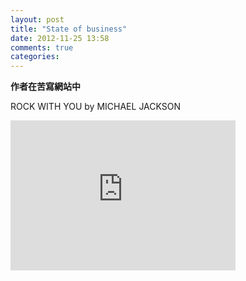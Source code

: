 ```yaml
---
layout: post
title: "State of business"
date: 2012-11-25 13:58
comments: true
categories: 
---
```


**作者在苦寫網站中**

ROCK WITH YOU by MICHAEL JACKSON
<iframe width="360" height="240" src="http://www.youtube.com/embed/5X-Mrc2l1d0" frameborder="0" allowfullscreen></iframe>
 